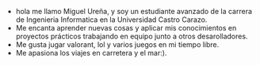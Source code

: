 - hola me llamo Miguel Ureña, y soy un estudiante avanzado de la carrera de Ingenieria Informatica en la Universidad Castro Carazo.
- Me encanta aprender nuevas cosas y aplicar mis conocimientos en proyectos prácticos trabajando en equipo junto a otros desarolladores.
- Me gusta jugar valorant, lol y varios juegos en mi tiempo libre.
- Me apasiona los viajes en carretera y el mar:).

<!---
cuchexd/cuchexd is a ✨ special ✨ repository because its `README.md` (this file) appears on your GitHub profile.
You can click the Preview link to take a look at your changes.
--->
